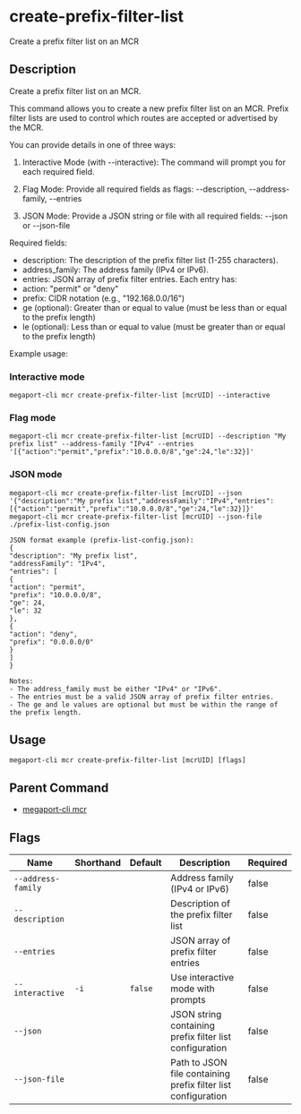 # create-prefix-filter-list

Create a prefix filter list on an MCR

## Description

Create a prefix filter list on an MCR.

This command allows you to create a new prefix filter list on an MCR.
Prefix filter lists are used to control which routes are accepted or advertised
by the MCR.

You can provide details in one of three ways:

1. Interactive Mode (with --interactive):
The command will prompt you for each required field.

2. Flag Mode:
Provide all required fields as flags:
--description, --address-family, --entries

3. JSON Mode:
Provide a JSON string or file with all required fields:
--json <json-string> or --json-file <path>

Required fields:
- description: The description of the prefix filter list (1-255 characters).
- address_family: The address family (IPv4 or IPv6).
- entries: JSON array of prefix filter entries. Each entry has:
- action: "permit" or "deny"
- prefix: CIDR notation (e.g., "192.168.0.0/16")
- ge (optional): Greater than or equal to value (must be less than or equal to the prefix length)
- le (optional): Less than or equal to value (must be greater than or equal to the prefix length)

Example usage:

### Interactive mode
```
megaport-cli mcr create-prefix-filter-list [mcrUID] --interactive

```
### Flag mode
```
megaport-cli mcr create-prefix-filter-list [mcrUID] --description "My prefix list" --address-family "IPv4" --entries '[{"action":"permit","prefix":"10.0.0.0/8","ge":24,"le":32}]'

```
### JSON mode
```
megaport-cli mcr create-prefix-filter-list [mcrUID] --json '{"description":"My prefix list","addressFamily":"IPv4","entries":[{"action":"permit","prefix":"10.0.0.0/8","ge":24,"le":32}]}'
megaport-cli mcr create-prefix-filter-list [mcrUID] --json-file ./prefix-list-config.json

JSON format example (prefix-list-config.json):
{
"description": "My prefix list",
"addressFamily": "IPv4",
"entries": [
{
"action": "permit",
"prefix": "10.0.0.0/8",
"ge": 24,
"le": 32
},
{
"action": "deny",
"prefix": "0.0.0.0/0"
}
]
}

Notes:
- The address_family must be either "IPv4" or "IPv6".
- The entries must be a valid JSON array of prefix filter entries.
- The ge and le values are optional but must be within the range of the prefix length.

```


## Usage

```
megaport-cli mcr create-prefix-filter-list [mcrUID] [flags]
```



## Parent Command

* [megaport-cli mcr](megaport-cli_mcr.md)




## Flags

| Name | Shorthand | Default | Description | Required |
|------|-----------|---------|-------------|----------|
| `--address-family` |  |  | Address family (IPv4 or IPv6) | false |
| `--description` |  |  | Description of the prefix filter list | false |
| `--entries` |  |  | JSON array of prefix filter entries | false |
| `--interactive` | `-i` | `false` | Use interactive mode with prompts | false |
| `--json` |  |  | JSON string containing prefix filter list configuration | false |
| `--json-file` |  |  | Path to JSON file containing prefix filter list configuration | false |



